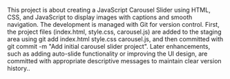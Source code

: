  This project is about creating a JavaScript Carousel Slider using HTML, CSS, and JavaScript to display images with captions and smooth navigation. The development is managed with Git for version control. First, the project files (index.html, style.css, carousel.js) are added to the staging area using git add index.html style.css carousel.js, and then committed with git commit -m "Add initial carousel slider project". Later enhancements, such as adding auto-slide functionality or improving the UI design, are committed with appropriate descriptive messages to maintain clear version history.. 

